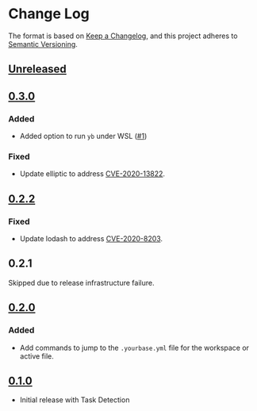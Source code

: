 # Change Log

The format is based on [Keep a Changelog](https://keepachangelog.com/en/1.0.0/),
and this project adheres to [Semantic Versioning](https://semver.org/spec/v2.0.0.html).

## [Unreleased]

[Unreleased]: https://github.com/yourbase/yourbase-vscode/compare/v0.3.0...HEAD

## [0.3.0][]

[0.3.0]: https://github.com/yourbase/yourbase-vscode/releases/tag/v0.3.0

### Added

- Added option to run `yb` under WSL ([#1][])

[#1]: https://github.com/yourbase/yourbase-vscode/issues/1

### Fixed

- Update elliptic to address [CVE-2020-13822][].

[CVE-2020-13822]: https://github.com/advisories/GHSA-vh7m-p724-62c2

## [0.2.2][]

[0.2.2]: https://github.com/yourbase/yourbase-vscode/releases/tag/v0.2.2

### Fixed

- Update lodash to address [CVE-2020-8203][].

[CVE-2020-8203]: https://github.com/advisories/GHSA-p6mc-m468-83gw

## 0.2.1

Skipped due to release infrastructure failure.

## [0.2.0][]

### Added

- Add commands to jump to the `.yourbase.yml` file for the workspace or
  active file.

[0.2.0]: https://github.com/yourbase/yourbase-vscode/releases/tag/v0.2.0

## [0.1.0][]

- Initial release with Task Detection

[0.1.0]: https://github.com/yourbase/yourbase-vscode/releases/tag/v0.1.0
